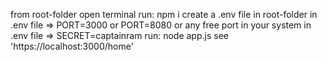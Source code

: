 from root-folder open terminal 
run: npm i
create a .env file in root-folder
in .env file => PORT=3000    or    PORT=8080    or   any free port in your system
in .env file => SECRET=captainram
run: node app.js
see 'https://localhost:3000/home'
